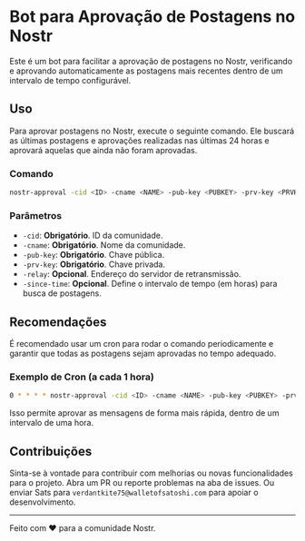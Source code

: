 # Bot para Aprovação de Postagens no Nostr

Este é um bot para facilitar a aprovação de postagens no Nostr, verificando e aprovando automaticamente as postagens mais recentes dentro de um intervalo de tempo configurável.

## Uso

Para aprovar postagens no Nostr, execute o seguinte comando. Ele buscará as últimas postagens e aprovações realizadas nas últimas 24 horas e aprovará aquelas que ainda não foram aprovadas.

### Comando

```bash
nostr-approval -cid <ID> -cname <NAME> -pub-key <PUBKEY> -prv-key <PRVKEY>
```

### Parâmetros

- `-cid`: **Obrigatório**. ID da comunidade.
- `-cname`: **Obrigatório**. Nome da comunidade.
- `-pub-key`: **Obrigatório**. Chave pública.
- `-prv-key`: **Obrigatório**. Chave privada.
- `-relay`: **Opcional**. Endereço do servidor de retransmissão.
- `-since-time`: **Opcional**. Define o intervalo de tempo (em horas) para busca de postagens.

## Recomendações

É recomendado usar um cron para rodar o comando periodicamente e garantir que todas as postagens sejam aprovadas no tempo adequado.

### Exemplo de Cron (a cada 1 hora)

```bash
0 * * * * nostr-approval -cid <ID> -cname <NAME> -pub-key <PUBKEY> -prv-key <PRVKEY> -since-time 1
```

Isso permite aprovar as mensagens de forma mais rápida, dentro de um intervalo de uma hora.

## Contribuições

Sinta-se à vontade para contribuir com melhorias ou novas funcionalidades para o projeto. Abra um PR ou reporte problemas na aba de issues.
Ou enviar Sats para `verdantkite75@walletofsatoshi.com` para apoiar o desenvolvimento.

---

Feito com ❤️ para a comunidade Nostr.
